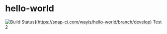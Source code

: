 # hello-world

![Build Status](https://snap-ci.com/wayis/hello-world/branch/develop/build_image)](https://snap-ci.com/wayis/hello-world/branch/develop)
Test 2

